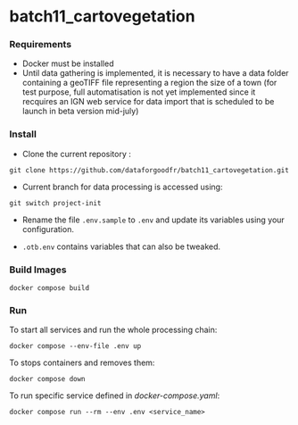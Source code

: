 # batch11_cartovegetation
### Requirements

- Docker must be installed
- Until data gathering is implemented, it is necessary to have a data folder containing a geoTIFF file representing a region the size of a town (for test purpose, full automatisation is not yet implemented since it recquires an IGN web service for data import that is scheduled to be launch in beta version mid-july)

### Install

- Clone the current repository :
```shell
git clone https://github.com/dataforgoodfr/batch11_cartovegetation.git
```

- Current branch for data processing is accessed using:
```shell
git switch project-init
```

- Rename the file `.env.sample` to `.env` and update its variables using your configuration.

- `.otb.env` contains variables that can also be tweaked.

### Build Images
```shell
docker compose build
```

### Run

To start all services and run the whole processing chain:
```shell
docker compose --env-file .env up
```

To stops containers and removes them:
```shell
docker compose down
```

To run specific service defined in *docker-compose.yaml*:
```shell
docker compose run --rm --env .env <service_name>
```


